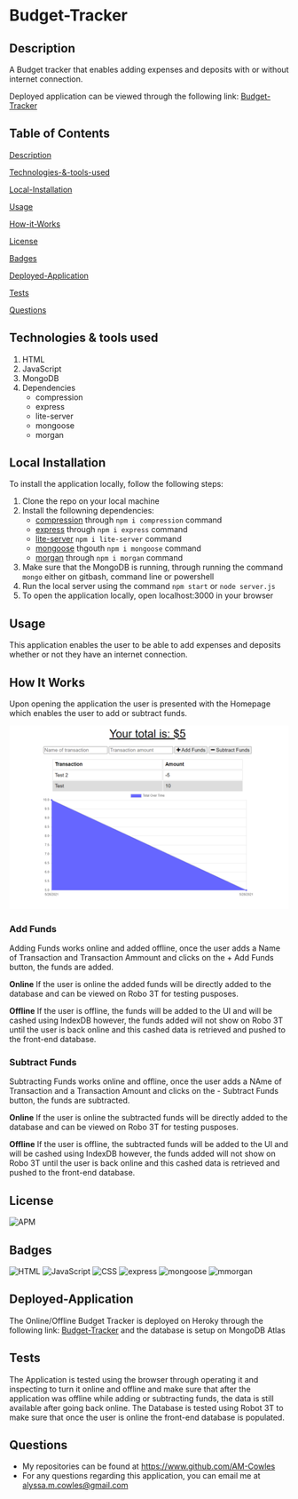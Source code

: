 # Budget-Tracker
## Description
A Budget tracker that enables adding expenses and deposits with or without internet connection.

Deployed application can be viewed through the following link: [Budget-Tracker](https://pure-basin-96465.herokuapp.com/)

## Table of Contents

[Description](#Description)

[Technologies-&-tools-used](#Technologies-&-tools-used)

[Local-Installation](#Local-Installation)

[Usage](#usage)

[How-it-Works](#How-it-Works)

[License](#License)

[Badges](#Badges)

[Deployed-Application](#Deployed-Application)

[Tests](#tests)

[Questions](#questions)

## Technologies & tools used
1. HTML
2. JavaScript
3. MongoDB
4. Dependencies
    * compression
    * express
    * lite-server
    * mongoose
    * morgan

## Local Installation
To install the application locally, follow the following steps:
1. Clone the repo on your local machine
3. Install the followning dependencies:
    * [compression](https://www.npmjs.com/package/compression) through `npm i compression` command
    * [express](https://www.npmjs.com/package/express) through `npm i express` command
    * [lite-server](https://www.npmjs.com/package/lite-server) `npm i lite-server` command
    * [mongoose](https://www.npmjs.com/package/mongoose) thgouth `npm i mongoose` command
    * [morgan](https://www.npmjs.com/package/morgan) through `npm i morgan` command
4. Make sure that the MongoDB is running, through running the command `mongo` either on gitbash, command line or powershell
5. Run the local server using the command `npm start` or `node server.js`
6. To open the application locally, open localhost:3000 in your browser

## Usage
This application enables the user to be able to add expenses and deposits whether or not they have an internet connection.

## How It Works
Upon opening the application the user is presented with the Homepage which enables the user to add or subtract funds.

![Homepage](./public/images/homepage.png)

### Add Funds 
Adding Funds works online and added offline, once the user adds a Name of Transaction and Transaction Ammount and clicks on the + Add Funds button, the funds are added.

**Online**
    If the user is online the added funds will be directly added to the database and can be viewed on Robo 3T for testing pusposes.

**Offline**
     If the user is offline, the funds will be added to the UI and will be cashed using IndexDB however, the funds added will not show on Robo 3T until the user is back online and this cashed data is retrieved and pushed to the front-end database.

### Subtract Funds
Subtracting Funds works online and offline, once the user adds a NAme of Transaction and a Transaction Amount and clicks on the - Subtract Funds button, the funds are subtracted.
   
**Online**
    If the user is online the subtracted funds will be directly added to the database and can be viewed on Robo 3T for testing pusposes.

**Offline**
     If the user is offline, the subtracted funds will be added to the UI and will be cashed using IndexDB however, the funds added will not show on Robo 3T until the user is back online and this cashed data is retrieved and pushed to the front-end database.

## License

![APM](https://img.shields.io/apm/l/README)

## Badges

![HTML](https://img.shields.io/badge/HTML-blue)
![JavaScript](https://img.shields.io/badge/JavaScript-blue)
![CSS](https://img.shields.io/badge/CSS-blue)
![express](https://img.shields.io/badge/express-blue)
![mongoose](https://img.shields.io/badge/mongoose-blue)
![mmorgan](https://img.shields.io/badge/morgan-blue)

## Deployed-Application
The Online/Offline Budget Tracker is deployed on Heroky through the following link: [Budget-Tracker](https://pure-basin-96465.herokuapp.com/) and the database is setup on MongoDB Atlas

## Tests
The Application is tested using the browser through operating it and inspecting to turn it online and offline and make sure that after the application was offline while adding or subtracting funds, the data is still available after going back online. The Database is tested using Robot 3T to make sure that once the user is online the front-end database is populated. 

## Questions
* My repositories can be found at https://www.github.com/AM-Cowles
* For any questions regarding this application, you can email me at alyssa.m.cowles@gmail.com